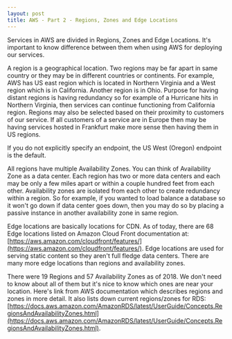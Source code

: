 ```yaml
---
layout: post
title: AWS - Part 2 - Regions, Zones and Edge Locations
---
```


Services in AWS are divided in Regions, Zones and Edge Locations. It's important to know difference between them when using AWS for deploying our services.

A region is a geographical location. Two regions may be far apart in same country or they may be in different countries or continents. For example, AWS has US east region which is located in Northern Virginia and a West region which is in California. Another region is in Ohio. Purpose for having distant regions is having redundancy so for example of a Hurricane hits in Northern Virginia, then services can continue functioning from California region. Regions may also be selected based on their proximity to customers of our service. If all customers of a service are in Europe then may be having services hosted in Frankfurt make more sense then having them in US regions.

If you do not explicitly specify an endpoint, the US West (Oregon) endpoint is the default.

All regions have multiple Availability Zones. You can think of Availability Zone as a data center. Each region has two or more data centers and each may be only a few miles apart or within a couple hundred feet from each other. Availability zones are isolated from each other to create redundancy within a region. So for example, if you wanted to load balance a database so it won't go down if data center goes down, then you may do so by placing a passive instance in another availability zone in same region.

Edge locations are basically locations for CDN. As of today, there are 68 Edge locations listed on Amazon Cloud Front documentation at: [https://aws.amazon.com/cloudfront/features/](https://aws.amazon.com/cloudfront/features/). Edge locations are used for serving static content so they aren't full fledge data centers. There are many more edge locations than regions and availability zones.

There were 19 Regions and 57 Availability Zones as of 2018. We don't need to know about all of them but it's nice to know which ones are near your location. Here's link from AWS documentation which describes regions and zones in more detail. It also lists down current regions/zones for RDS: [https://docs.aws.amazon.com/AmazonRDS/latest/UserGuide/Concepts.RegionsAndAvailabilityZones.html](https://docs.aws.amazon.com/AmazonRDS/latest/UserGuide/Concepts.RegionsAndAvailabilityZones.html).